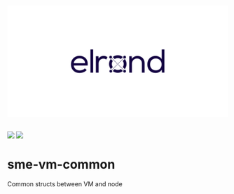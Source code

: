 <div style="text-align:center">
  <img src="https://github.com/Dharitri-org/sme-dharitri/blob/master/dharitri_logo_01.svg"></img>
</div>  

<br>

[![](https://img.shields.io/badge/made%20by-Dharitri%20Network-blue.svg?style=flat-square)](http://dharitri.org/)
[![](https://img.shields.io/badge/project-Dharitri%20Network%20Testnet-blue.svg?style=flat-square)](http://dharitri.org/)

# sme-vm-common
Common structs between VM and node
